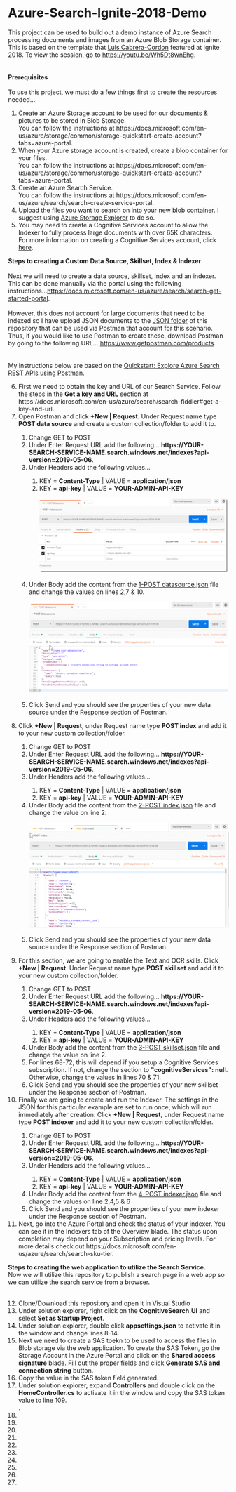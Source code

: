 # Azure-Search-Ignite-2018-Demo
This project can be used to build out a demo instance of Azure Search processing documents and images from an Azure Blob Storage container.  This is based on the template that 
<a target="_blank" href="https://www.linkedin.com/in/luisecabrera/">Luis Cabrera-Cordon</a> featured at Ignite 2018. To view the session, go to https://youtu.be/Wh5Dt8wnEhg.  
<br>&nbsp;<br>
<b>Prerequisites</b>
<br>&nbsp;<br>
To use this project, we must do a few things first to create the resources needed...
<ol>
  <li>Create an Azure Storage account to be used for our documents &amp; pictures to be stored in Blob Storage.<br>
  You can follow the instructions at https://docs.microsoft.com/en-us/azure/storage/common/storage-quickstart-create-account?tabs=azure-portal.</li>
  <li>When your Azure storage account is created, create a blob container for your files.<br>
  You can follow the instructions at https://docs.microsoft.com/en-us/azure/storage/common/storage-quickstart-create-account?tabs=azure-portal.</li>
  <li>Create an Azure Search Service.<br>
  You can follow the instructions at https://docs.microsoft.com/en-us/azure/search/search-create-service-portal.</li>
  <li>Upload the files you want to search on into your new blob container.  I suggest using <a target="_blank" href="https://docs.microsoft.com/en-us/azure/vs-azure-tools-storage-manage-with-storage-explorer">Azure Storage Explorer</a> to do so.</li>
  <li>You may need to create a Cognitive Services account to allow the Indexer to fully process large documents with over 65K characters.<br>
  For more information on creating a Cognitive Services account, click <a target="_blank" href="https://docs.microsoft.com/en-us/azure/cognitive-services/cognitive-services-apis-create-account">here</a>.</li>
</ol>

<b>Steps to creating a Custom Data Source, Skillset, Index &amp; Indexer</b>
<br>&nbsp;<br>
Next we will need to create a data source, skillset, index and an indexer.  This can be done manually via the portal using the following instructions...https://docs.microsoft.com/en-us/azure/search/search-get-started-portal.
<br>&nbsp;<br>
However, this does not account for large documents that need to be indexed so I have upload JSON documents to the <a target="-blank" href="https://github.com/jcbendernh/Azure-Search-BUILD-2018-Demo/tree/f619bb3f5b15010bd076ad9a8f510326639f5c47/JSON">JSON folder</a> of this repository that can be used via Postman that account for this scenario.  Thus, if you would like to use Postman to create these, download Postman by going to the following URL... https://www.getpostman.com/products.  
<br> &nbsp; <br>
My instructions below are based on the <a target="_blank" href="https://docs.microsoft.com/en-us/azure/search/search-fiddler">Quickstart: Explore Azure Search REST APIs using Postman</a>.

<ol start="6">
<li>First we need to obtain the key and URL of our Search Service.  Follow the steps in the <b>Get a key and URL</b> section at https://docs.microsoft.com/en-us/azure/search/search-fiddler#get-a-key-and-url. </li>
  <li>Open Postman and click <b>+New | Request</b>.  Under Request name type <b>POST data source</b> and create a custom collection/folder to add it to.</li>
	<ol>
		<li>Change GET to POST</li>
		<li>Under Enter Request URL add the following...  <b>https://YOUR-SEARCH-SERVICE-NAME.search.windows.net/indexes?api-version=2019-05-06</b>.</li>
		<li>Under Headers add the following values...</li>
	  		<ol>
				<li> KEY = <b>Content-Type</b> | VALUE = <b>application/json</b> </li>
				<li> KEY = <b>api-key</b> | VALUE = <b>YOUR-ADMIN-API-KEY</b><br> 
					
![Alt text](/imgs/POSTdatasourceheader.gif?raw=true)
				</li>
			</ol>
		<li>Under Body add the content from the <a target="_blank" href="https://github.com/jcbendernh/Azure-Search-Ignite-2018-Demo/blob/master/JSON/1-POST%20datasource.json">1-POST datasource.json</a> file and change the values on lines 2,7 &amp; 10.<br>

![Alt text](/imgs/POSTdatasourcebody.gif?raw=true)
		</li>
		<li>Click Send and you should see the properties of your new data source under the Response section of Postman.</li>
	</ol>
  </li>
    <li>Click <b>+New | Request</b>, under Request name type <b>POST index</b> and add it to your new custom collection/folder.</li>
	<ol>
		<li>Change GET to POST</li>
		<li>Under Enter Request URL add the following...  <b>https://YOUR-SEARCH-SERVICE-NAME.search.windows.net/indexes?api-version=2019-05-06</b>.</li>
		<li>Under Headers add the following values...</li>
	  		<ol>
				<li> KEY = <b>Content-Type</b> | VALUE = <b>application/json</b> </li>
				<li> KEY = <b>api-key</b> | VALUE = <b>YOUR-ADMIN-API-KEY</b><br> </li>
			</ol>
		<li>Under Body add the content from the <a target="_blank" href="https://github.com/jcbendernh/Azure-Search-Ignite-2018-Demo/blob/master/JSON/2-POST%20index.json">2-POST index.json</a> file and change the value on line 2.<br>

![Alt text](/imgs/POSTindexbody.gif?raw=true)
		</li>
		<li>Click Send and you should see the properties of your new data source under the Response section of Postman.</li>
	</ol>
  </li>
  <li>For this section, we are going to enable the Text and OCR skills. Click <b>+New | Request</b>.  Under Request name type <b>POST skillset</b> and add it to your new custom collection/folder.</li>
	<ol>
		<li>Change GET to POST</li>
		<li>Under Enter Request URL add the following...  <b>https://YOUR-SEARCH-SERVICE-NAME.search.windows.net/indexes?api-version=2019-05-06</b>.</li>
		<li>Under Headers add the following values...</li>
	  		<ol>
				<li> KEY = <b>Content-Type</b> | VALUE = <b>application/json</b> </li>
				<li> KEY = <b>api-key</b> | VALUE = <b>YOUR-ADMIN-API-KEY</b><br> </li>
			</ol>
		<li>Under Body add the content from the <a target="_blank" href="https://github.com/jcbendernh/Azure-Search-Ignite-2018-Demo/blob/master/JSON/3-POST%20skillset.json">3-POST skillset.json</a> file and change the value on line 2.</li>
		<li>For lines 68-72, this will depend if you setup a Cognitive Services subscription.  If not, change the section to <b>"cognitiveServices": null</b>. Otherwise, change the values in lines 70 &amp; 71.</li>
		<li>Click Send and you should see the properties of your new skillset under the Response section of Postman.</li>
	</ol
  </li>
  <li>Finally we are going to create and run the Indexer.  The settings in the JSON for this particular example are set to run once, which will run immediately after creation.  Click <b>+New | Request</b>, under Request name type <b>POST indexer</b> and add it to your new custom collection/folder.</li>
	<ol>
		<li>Change GET to POST</li>
		<li>Under Enter Request URL add the following...  <b>https://YOUR-SEARCH-SERVICE-NAME.search.windows.net/indexes?api-version=2019-05-06</b>.</li>
		<li>Under Headers add the following values...</li>
	  		<ol>
				<li> KEY = <b>Content-Type</b> | VALUE = <b>application/json</b> </li>
				<li> KEY = <b>api-key</b> | VALUE = <b>YOUR-ADMIN-API-KEY</b><br> </li>
			</ol>
		<li>Under Body add the content from the <a target="_blank" href="https://github.com/jcbendernh/Azure-Search-Ignite-2018-Demo/blob/master/JSON/4-POST%20indexer.json">4-POST indexer.json</a> file and change the values on line 2,4,5 &amp; 6</li>
		<li>Click Send and you should see the properties of your new indexer under the Response section of Postman.</li>
	</ol>
  </li>
  <li>Next, go into the Azure Portal and check the status of your indexer.  You can see it in the Indexers tab of the Overview blade.  The status upon completion may depend on your Subscription and pricing levels.  For more details check out https://docs.microsoft.com/en-us/azure/search/search-sku-tier. </li>
</ol>

<b>Steps to creating the web application to utilize the Search Service.</b><br>
Now we will utilize this repository to publish a search page in a web app so we can utilize the search service from a browser.
<br>&nbsp;<br>
<ol start="12">
	<li>Clone/Download this repository and open it in Visual Studio</li>
	<li>Under solution explorer, right click on the <b>CognitiveSearch.UI</b> and select <b>Set as Startup Project</b>. </li>
	<li>Under solution explorer, double click <b>appsettings.json</b> to activate it in the window and change lines 8-14.</li>
	<li>Next we need to create a SAS toekn to be used to access the files in Blob storage via the web application.  To create the SAS Token, go the Storage Account in the Azure Portal and click on the <b>Shared access signature</b> blade.  Fill out the proper fields and click <b>Generate SAS and connection string</b> button.</li>
	<li>Copy the value in the SAS token field generated.</li>
	<li>Under solution explorer, expand <b>Controllers</b> and double click on the <b>HomeController.cs</b> to activate it in the window and copy the SAS token value to line 109.</li>. 
	<li> </li>
	<li> </li>
	<li> </li>
	<li> </li>
	<li> </li>
	<li> </li>
	<li> </li>
	<li> </li>
	<li> </li>
	<li> </li>
</ol>